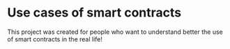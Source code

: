 # Use cases of smart contracts

This project was created for people who want to understand better the use of smart contracts in the real life!
